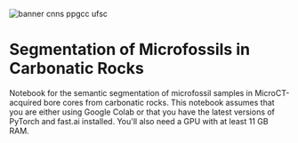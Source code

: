 ![banner cnns ppgcc ufsc](http://www.lapix.ufsc.br/wp-content/uploads/2019/06/VC-lapix.png)

# Segmentation of Microfossils in Carbonatic Rocks

Notebook for the semantic segmentation of microfossil samples in MicroCT-acquired bore cores from carbonatic rocks. This notebook assumes that you are either using Google Colab or that you have the latest versions of PyTorch and fast.ai installed. You'll also need a GPU with at least 11 GB RAM. 
